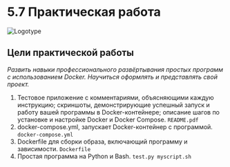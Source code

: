 # 5.7 Практическая работа
![Logotype]([https://go.skillbox.ru/education/my](https://cdn.skillbox.pro/lms-front/skillbox/442391/assets/img/app-logo/brand.svg))
## Цели практической работы
*Развить навыки профессионального развёртывания простых программ с использованием Docker.*
*Научиться оформлять и представлять свой проект.*
1. Тестовое приложение с комментариями, объясняющими каждую инструкцию;
скриншоты, демонстрирующие успешный запуск и работу вашей программы в Docker-контейнере;
описание шагов по установке и настройке Docker и Docker Compose.
```README.pdf```
2. docker-compose.yml, запускает Docker-контейнер с программой.
```docker-compose.yml```
4. Dockerfile для сборки образа, включающий программу и зависимости.
```Dockerfile```
5. Простая программа на Python и Bash.
```test.py myscript.sh```

